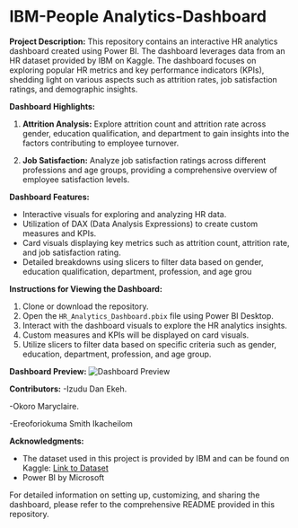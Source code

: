 #  IBM-People Analytics-Dashboard

**Project Description:**
This repository contains an interactive HR analytics dashboard created using Power BI. The dashboard leverages data from an HR dataset provided by IBM on Kaggle. The dashboard focuses on exploring popular HR metrics and key performance indicators (KPIs), shedding light on various aspects such as attrition rates, job satisfaction ratings, and demographic insights.

**Dashboard Highlights:**
1. **Attrition Analysis:** Explore attrition count and attrition rate across gender, education qualification, and department to gain insights into the factors contributing to employee turnover.

2. **Job Satisfaction:** Analyze job satisfaction ratings across different professions and age groups, providing a comprehensive overview of employee satisfaction levels.

**Dashboard Features:**
- Interactive visuals for exploring and analyzing HR data.
- Utilization of DAX (Data Analysis Expressions) to create custom measures and KPIs.
- Card visuals displaying key metrics such as attrition count, attrition rate, and job satisfaction rating.
- Detailed breakdowns using slicers to filter data based on gender, education qualification, department, profession, and age grou

**Instructions for Viewing the Dashboard:**
1. Clone or download the repository.
2. Open the `HR_Analytics_Dashboard.pbix` file using Power BI Desktop.
3. Interact with the dashboard visuals to explore the HR analytics insights.
4. Custom measures and KPIs will be displayed on card visuals.
5. Utilize slicers to filter data based on specific criteria such as gender, education, department, profession, and age group.

**Dashboard Preview:**
![Dashboard Preview](images/dashboard_preview.png)


**Contributors:**
-Izudu Dan Ekeh.

-Okoro Maryclaire.

-Ereoforiokuma Smith Ikacheilom

**Acknowledgments:**
- The dataset used in this project is provided by IBM and can be found on Kaggle: [Link to Dataset](https://www.kaggle.com/datasets/pavansubhasht/ibm-hr-analytics-attrition-dataset)
- Power BI by Microsoft

For detailed information on setting up, customizing, and sharing the dashboard, please refer to the comprehensive README provided in this repository.
